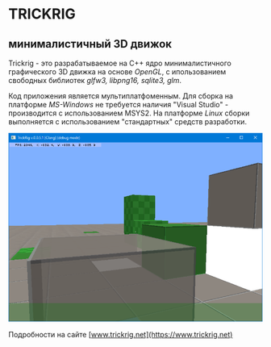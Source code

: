 # TRICKRIG
## минималистичный 3D движок

Trickrig - это разрабатываемое на C++ ядро минималистичного графического 3D
движка на основе _OpenGL_, с ипользованием свободных библиотек _glfw3,
libpng16, sqlite3, glm_.
 
Код приложения является мультиплатфоменным. Для сборка на платформе _MS-Windows_
не требуется наличия "Visual Studio" - производится с использованием MSYS2.
На платформе _Linux_ сборки выполняется с использованием "стандартных" средств
разработки.

![demo](demo0.png)

Подробности на сайте [www.trickrig.net](https://www.trickrig.net)
